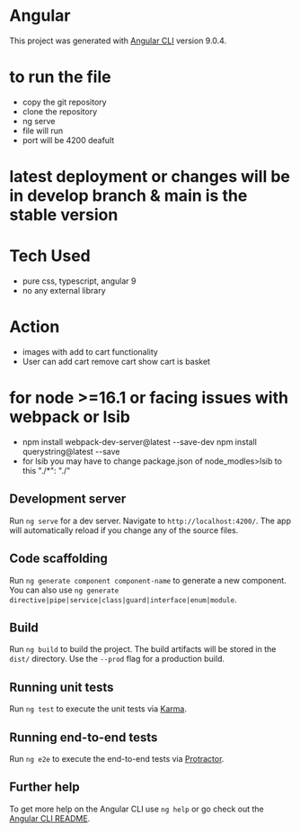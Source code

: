 # Angular

This project was generated with [Angular CLI](https://github.com/angular/angular-cli) version 9.0.4.
# to run the file
 - copy the git repository
 - clone the repository
 - ng serve
 - file will run
 - port will be 4200 deafult
# latest deployment or changes will be in develop branch & main is the stable version

# Tech Used
- pure css, typescript, angular 9
- no any external library
# Action
- images with add to cart functionality
- User can add cart remove cart show cart is basket

# for node >=16.1 or facing issues with webpack or lsib
 - npm install webpack-dev-server@latest --save-dev npm install querystring@latest --save
 - for lsib you may have to change package.json of node_modles>lsib to this    "./*": "./"

## Development server

Run `ng serve` for a dev server. Navigate to `http://localhost:4200/`. The app will automatically reload if you change any of the source files.

## Code scaffolding

Run `ng generate component component-name` to generate a new component. You can also use `ng generate directive|pipe|service|class|guard|interface|enum|module`.

## Build

Run `ng build` to build the project. The build artifacts will be stored in the `dist/` directory. Use the `--prod` flag for a production build.

## Running unit tests

Run `ng test` to execute the unit tests via [Karma](https://karma-runner.github.io).

## Running end-to-end tests

Run `ng e2e` to execute the end-to-end tests via [Protractor](http://www.protractortest.org/).

## Further help

To get more help on the Angular CLI use `ng help` or go check out the [Angular CLI README](https://github.com/angular/angular-cli/blob/master/README.md).
